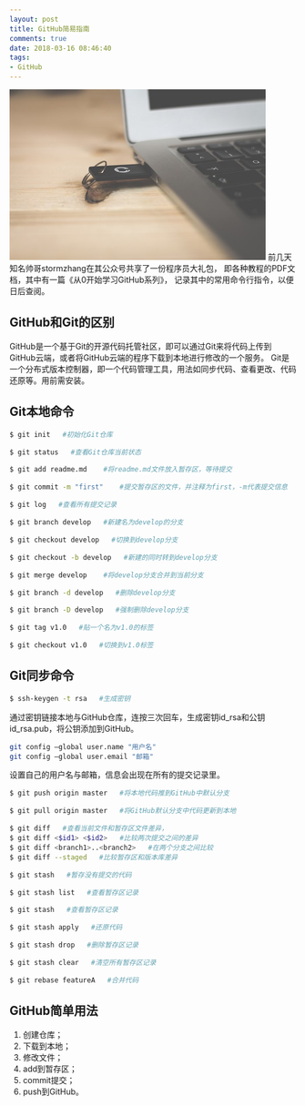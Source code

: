 ```yaml
---
layout: post
title: GitHub简易指南
comments: true
date: 2018-03-16 08:46:40
tags:
- GitHub
---
```

![](/assets/images/180316.jpg)
前几天知名帅哥stormzhang在其公众号共享了一份程序员大礼包，
即各种教程的PDF文档，其中有一篇《从0开始学习GitHub系列》，
记录其中的常用命令行指令，以便日后查阅。
<!--more-->
## GitHub和Git的区别
GitHub是一个基于Git的开源代码托管社区，即可以通过Git来将代码上传到GitHub云端，或者将GitHub云端的程序下载到本地进行修改的一个服务。
Git是一个分布式版本控制器，即一个代码管理工具，用法如同步代码、查看更改、代码还原等。用前需安装。

## Git本地命令

``` bash
$ git init   #初始化Git仓库
```
``` bash
$ git status   #查看Git仓库当前状态
```
``` bash
$ git add readme.md    #将readme.md文件放入暂存区，等待提交
```
``` bash
$ git commit -m "first"    #提交暂存区的文件，并注释为first，-m代表提交信息
```
``` bash
$ git log   #查看所有提交记录
```
``` bash
$ git branch develop   #新建名为develop的分支
```
``` bash
$ git checkout develop   #切换到develop分支
```
``` bash
$ git checkout -b develop   #新建的同时转到develop分支
```
``` bash
$ git merge develop    #将develop分支合并到当前分支
```
``` bash
$ git branch -d develop   #删除develop分支
```
``` bash
$ git branch -D develop   #强制删除develop分支
```
``` bash
$ git tag v1.0   #贴一个名为v1.0的标签
```
``` bash
$ git checkout v1.0   #切换到v1.0标签
```

## Git同步命令
``` bash
$ ssh-keygen -t rsa   #生成密钥
```
通过密钥链接本地与GitHub仓库，连按三次回车，生成密钥id_rsa和公钥id_rsa.pub，将公钥添加到GitHub。
``` bash
git config —global user.name "用户名"
git config —global user.email "邮箱"
```
设置自己的用户名与邮箱，信息会出现在所有的提交记录里。
``` bash
$ git push origin master   #将本地代码推到GitHub中默认分支
```
``` bash
$ git pull origin master   #将GitHub默认分支中代码更新到本地
```
``` bash
$ git diff   #查看当前文件和暂存区文件差异，
$ git diff <$id1> <$id2>   #比较两次提交之间的差异
$ git diff <branch1>..<branch2>   #在两个分支之间比较
$ git diff --staged   #比较暂存区和版本库差异
```
``` bash
$ git stash   #暂存没有提交的代码
```
``` bash
$ git stash list   #查看暂存区记录
```
``` bash
$ git stash   #查看暂存区记录
```
``` bash
$ git stash apply   #还原代码
```
``` bash
$ git stash drop   #删除暂存区记录
```
``` bash
$ git stash clear   #清空所有暂存区记录
```
``` bash
$ git rebase featureA   #合并代码
```

## GitHub简单用法
1. 创建仓库；
2. 下载到本地；
3. 修改文件；
4. add到暂存区；
5. commit提交；
6. push到GitHub。
